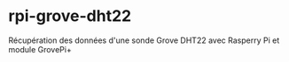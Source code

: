 # rpi-grove-dht22
Récupération des données d'une sonde Grove DHT22 avec Rasperry Pi et module GrovePi+
